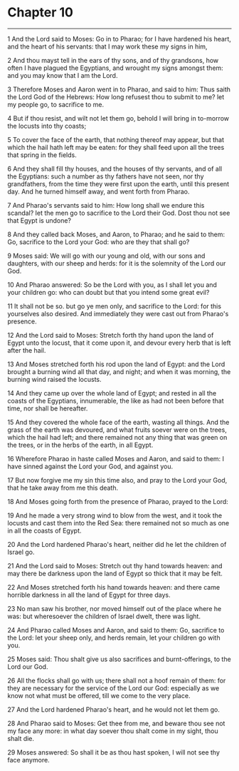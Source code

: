 # Chapter 10

***

1 And the Lord said to Moses: Go in to Pharao; for I have hardened his heart, and the heart of his servants: that I may work these my signs in him,

2 And thou mayst tell in the ears of thy sons, and of thy grandsons, how often I have plagued the Egyptians, and wrought my signs amongst them: and you may know that I am the Lord.

3 Therefore Moses and Aaron went in to Pharao, and said to him: Thus saith the Lord God of the Hebrews: How long refusest thou to submit to me? let my people go, to sacrifice to me.

4 But if thou resist, and wilt not let them go, behold I will bring in to-morrow the locusts into thy coasts;

5 To cover the face of the earth, that nothing thereof may appear, but that which the hail hath left may be eaten: for they shall feed upon all the trees that spring in the fields.

6 And they shall fill thy houses, and the houses of thy servants, and of all the Egyptians: such a number as thy fathers have not seen, nor thy grandfathers, from the time they were first upon the earth, until this present day. And he turned himself away, and went forth from Pharao.

7 And Pharao's servants said to him: How long shall we endure this scandal? Iet the men go to sacrifice to the Lord their God. Dost thou not see that Egypt is undone?

8 And they called back Moses, and Aaron, to Pharao; and he said to them: Go, sacrifice to the Lord your God: who are they that shall go?

9 Moses said: We will go with our young and old, with our sons and daughters, with our sheep and herds: for it is the solemnity of the Lord our God.

10 And Pharao answered: So be the Lord with you, as I shall let you and your children go: who can doubt but that you intend some great evil?

11 It shall not be so. but go ye men only, and sacrifice to the Lord: for this yourselves also desired. And immediately they were cast out from Pharao's presence.

12 And the Lord said to Moses: Stretch forth thy hand upon the land of Egypt unto the locust, that it come upon it, and devour every herb that is left after the hail.

13 And Moses stretched forth his rod upon the land of Egypt: and the Lord brought a burning wind all that day, and night; and when it was morning, the burning wind raised the locusts.

14 And they came up over the whole land of Egypt; and rested in all the coasts of the Egyptians, innumerable, the like as had not been before that time, nor shall be hereafter.

15 And they covered the whole face of the earth, wasting all things. And the grass of the earth was devoured, and what fruits soever were on the trees, which the hail had left; and there remained not any thing that was green on the trees, or in the herbs of the earth, in all Egypt.

16 Wherefore Pharao in haste called Moses and Aaron, and said to them: I have sinned against the Lord your God, and against you.

17 But now forgive me my sin this time also, and pray to the Lord your God, that he take away from me this death.

18 And Moses going forth from the presence of Pharao, prayed to the Lord:

19 And he made a very strong wind to blow from the west, and it took the locusts and cast them into the Red Sea: there remained not so much as one in all the coasts of Egypt.

20 And the Lord hardened Pharao's heart, neither did he let the children of Israel go.

21 And the Lord said to Moses: Stretch out thy hand towards heaven: and may there be darkness upon the land of Egypt so thick that it may be felt.

22 And Moses stretched forth his hand towards heaven: and there came horrible darkness in all the land of Egypt for three days.

23 No man saw his brother, nor moved himself out of the place where he was: but wheresoever the children of Israel dwelt, there was light.

24 And Pharao called Moses and Aaron, and said to them: Go, sacrifice to the Lord: let your sheep only, and herds remain, let your children go with you.

25 Moses said: Thou shalt give us also sacrifices and burnt-offerings, to the Lord our God.

26 All the flocks shall go with us; there shall not a hoof remain of them: for they are necessary for the service of the Lord our God: especially as we know not what must be offered, till we come to the very place.

27 And the Lord hardened Pharao's heart, and he would not let them go.

28 And Pharao said to Moses: Get thee from me, and beware thou see not my face any more: in what day soever thou shalt come in my sight, thou shalt die.

29 Moses answered: So shall it be as thou hast spoken, I will not see thy face anymore.

